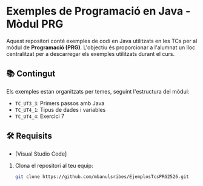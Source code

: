 # Exemples de Programació en Java - Mòdul PRG

Aquest repositori conté exemples de codi en Java utilitzats en les TCs per al mòdul de **Programació (PRG)**. L'objectiu és proporcionar a l'alumnat un lloc centralitzat per a descarregar els exemples utilitzats durant el curs.

## 📚 Contingut

Els exemples estan organitzats per temes, seguint l'estructura del mòdul:

- `TC_UT3_3`: Primers passos amb Java
- `TC_UT4_1`: Tipus de dades i variables
-  `TC_UT4_4`: Exercici 7


## 🛠 Requisits

- [Visual Studio Code]
1. Clona el repositori al teu equip:

   ```bash
   git clone https://github.com/mbanulsribes/EjemplosTcsPRG2526.git
   ```
  
